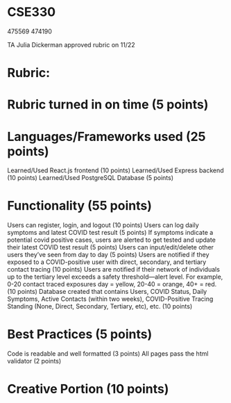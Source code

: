 # CSE330
475569
474190

TA Julia Dickerman approved rubric on 11/22

# Rubric:

# Rubric turned in on time (5 points)

# Languages/Frameworks used (25 points)

Learned/Used React.js frontend (10 points)
Learned/Used Express backend (10 points)
Learned/Used PostgreSQL Database (5 points)

# Functionality (55 points)

Users can register, login, and logout (10 points)
Users can log daily symptoms and latest COVID test result (5 points)
If symptoms indicate a potential covid positive cases, users are alerted to get tested and update their latest COVID test result (5 points)
Users can input/edit/delete other users they’ve seen from day to day (5 points) 
Users are notified if they exposed to a COVID-positive user with direct, secondary, and tertiary contact tracing (10 points)
Users are notified if their network of individuals up to the tertiary level exceeds a safety threshold—alert level. For example, 0-20 contact traced exposures day = yellow, 20-40 = orange, 40+ = red. (10 points)
Database created that contains Users, COVID Status, Daily Symptoms, Active Contacts (within two weeks), COVID-Positive Tracing Standing (None, Direct, Secondary, Tertiary, etc), etc. (10 points)

# Best Practices (5 points)

Code is readable and well formatted (3 points)
All pages pass the html validator (2 points)

# Creative Portion (10 points)
